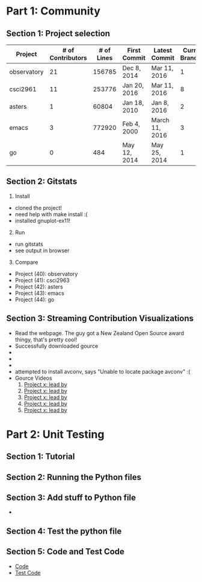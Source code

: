 # Part 1: Community

## Section 1: Project selection
| Project | # of Contributors | # of Lines | First Commit | Latest Commit | Current Branches |
--- | --- | --- | --- | --- | ---
 observatory |21 | 156785 | Dec 8, 2014  | Mar 11, 2016 | 1
 csci2961 |11 | 253776 |  Jan 20, 2016  | Mar 11, 2016 | 8
 asters |1 | 60804 | Jan 18, 2010 |  Jan 8, 2016  |2
 emacs |3 | 772920 | Feb 4, 2000 | March 11, 2016 |3
 go |0 | 484 | May 12, 2014 | May 25, 2014 | 1



## Section 2: Gitstats
1. Install
  - cloned the project!
  - need help with make install :(
  - installed gnuplot-ex11!
2. Run
  - run gitstats <path to project1 git repo> <output path>
  - see output in browser
3. Compare
  - Project (40): observatory
  - Project (41): csci2963
  - Project (42): asters
  - Project (43): emacs
  - Project (44): go

## Section 3: Streaming Contribution Visualizations
- Read the webpage. The guy got a New Zealand Open Source award thingy, that's pretty cool!
- Successfully downloaded gource
-
-
-
- attempted to install avconv, says "Unable to locate package avconv" :(
- Gource Videos
  1. [Project x: lead by ](https://www.google.com "Google's Homepage")
  2. [Project x: lead by ](https://www.google.com "Google's Homepage")
  3. [Project x: lead by ](https://www.google.com "Google's Homepage")
  4. [Project x: lead by ](https://www.google.com "Google's Homepage")
  5. [Project x: lead by ](https://www.google.com "Google's Homepage")


# Part 2: Unit Testing

## Section 1: Tutorial

## Section 2: Running the Python files

## Section 3: Add stuff to Python file
- 

## Section 4: Test the python file

## Section 5: Code and Test Code
- [Code](https://www.google.com "Google's Homepage")
- [Test Code](https://www.google.com "Google's Homepage")